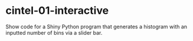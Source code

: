 # cintel-01-interactive
Show code for a Shiny Python program that generates a histogram with an inputted number of bins via a slider bar.
